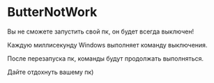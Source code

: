 # ButterNotWork
Вы не сможете запустить свой пк, он будет всегда выключен!

Каждую миллисекунду Windows выполняет команду выключения.

После перезапуска пк, команды будут продолжать выполняться.

Дайте отдохнуть вашему пк)
